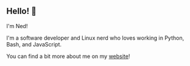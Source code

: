 ## Hello! 👋
I'm Ned! 

I'm a software developer and Linux nerd who loves working in Python, Bash, and JavaScript.

You can find a bit more about me on my [website](https://nedthedev.com)!
